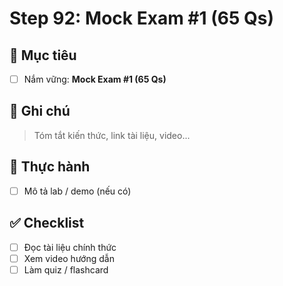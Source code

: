 # Step 92: Mock Exam #1 (65 Qs)

## 🎯 Mục tiêu
- [ ] Nắm vững: **Mock Exam #1 (65 Qs)**

## 📘 Ghi chú
> Tóm tắt kiến thức, link tài liệu, video...

## 🧪 Thực hành
- [ ] Mô tả lab / demo (nếu có)

## ✅ Checklist
- [ ] Đọc tài liệu chính thức
- [ ] Xem video hướng dẫn
- [ ] Làm quiz / flashcard
